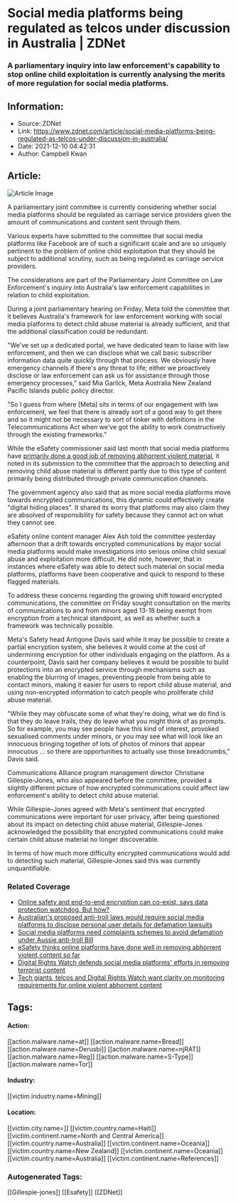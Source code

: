 # Social media platforms being regulated as telcos under discussion in Australia | ZDNet
### A parliamentary inquiry into law enforcement's capability to stop online child exploitation is currently analysing the merits of more regulation for social media platforms.

## Information:
+ Source: ZDNet
+ Link: https://www.zdnet.com/article/social-media-platforms-being-regulated-as-telcos-under-discussion-in-australia/
+ Date: 2021-12-10 04:42:31
+ Author: Campbell Kwan


## Article:
![Article Image](https://www.zdnet.com/a/img/resize/0304d35d66468a1490c9e3cec1264ca4dad4b100/2021/10/01/163b59f3-acce-4d41-817b-08cc5ee734de/facebook-instagram.png?width=770&height=578&fit=crop&auto=webp)

A parliamentary joint committee is currently considering whether social media platforms should be regulated as carriage service providers given the amount of communications and content sent through them. 

Various experts have submitted to the committee that social media platforms like Facebook are of such a significant scale and are so uniquely pertinent to the problem of online child exploitation that they should be subject to additional scrutiny, such as being regulated as carriage service providers. 

The considerations are part of the Parliamentary Joint Committee on Law Enforcement's inquiry into Australia's law enforcement capabilities in relation to child exploitation. 

During a joint parliamentary hearing on Friday, Meta told the committee that it believes Australia's framework for law enforcement working with social media platforms to detect child abuse material is already sufficient, and that the additional classification could be redundant. 

"We've set up a dedicated portal, we have dedicated team to liaise with law enforcement, and then we can disclose what we call basic subscriber information data quite quickly through that process. We obviously have emergency channels if there's any threat to life; either we proactively disclose or law enforcement can ask us for assistance through those emergency processes," said Mia Garlick, Meta Australia New Zealand Pacific Islands public policy director. 

"So I guess from where [Meta] sits in terms of our engagement with law enforcement, we feel that there is already sort of a good way to get there and so it might not be necessary to sort of tinker with definitions in the Telecommunications Act when we've got the ability to work constructively through the existing frameworks." 

While the eSafety commissioner said last month that social media platforms have [primarily done a good job of removing abhorrent violent material](https://www.zdnet.com/article/esafety-thinks-online-platforms-have-done-well-in-removing-abhorrent-violent-content-so-far/), it noted in its submission to the committee that the approach to detecting and removing child abuse material is different partly due to this type of content primarily being distributed through private communication channels. 






The government agency also said that as more social media platforms move towards encrypted communications, this dynamic could effectively create "digital hiding places". It shared its worry that platforms may also claim they are absolved of responsibility for safety because they cannot act on what they cannot see. 

eSafety online content manager Alex Ash told the committee yesterday afternoon that a drift towards encrypted communications by major social media platforms would make investigations into serious online child sexual abuse and exploitation more difficult. He did note, however, that in instances where eSafety was able to detect such material on social media platforms, platforms have been cooperative and quick to respond to these flagged materials. 

To address these concerns regarding the growing shift toward encrypted communications, the committee on Friday sought consultation on the merits of communications to and from minors aged 13-18 being exempt from encryption from a technical standpoint, as well as whether such a framework was technically possible. 

Meta's Safety head Antigone Davis said while it may be possible to create a partial encryption system, she believes it would come at the cost of undermining encryption for other individuals engaging on the platform. As a counterpoint, Davis said her company believes it would be possible to build protections into an encrypted service through mechanisms such as enabling the blurring of images, preventing people from being able to contact minors, making it easier for users to report child abuse material, and using non-encrypted information to catch people who proliferate child abuse material. 

"While they may obfuscate some of what they're doing, what we do find is that they do leave trails, they do leave what you might think of as prompts. So for example, you may see people have this kind of interest, provoked sexualised comments under minors, or you may see what will look like an innocuous bringing together of lots of photos of minors that appear innocuous ... so there are opportunities to actually use those breadcrumbs," Davis said. 

Communications Alliance program management director Christiane Gillespie-Jones, who also appeared before the committee, provided a slightly different picture of how encrypted communications could affect law enforcement's ability to detect child abuse material. 

While Gillespie-Jones agreed with Meta's sentiment that encrypted communications were important for user privacy, after being questioned about its impact on detecting child abuse material, Gillespie-Jones acknowledged the possibility that encrypted communications could make certain child abuse material no longer discoverable.

In terms of how much more difficulty encrypted communications would add to detecting such material, Gillespie-Jones said this was currently unquantifiable. 

### Related Coverage

* [Online safety and end-to-end encryption can co-exist, says data protection watchdog. But how?](/article/online-safety-and-end-to-end-encryption-can-co-exist-says-data-protection-watchdog-but-how/)
* [Australian's proposed anti-troll laws would require social media platforms to disclose personal user details for defamation lawsuits](/article/australians-proposed-anti-troll-laws-want-to-require-social-media-platforms-to-collect-personal-details-of-users/)
* [Social media platforms need complaints schemes to avoid defamation under Aussie anti-troll Bill](/article/australias-anti-troll-bill-wants-mandatory-complaints-scheme-for-social-media-platforms/)
* [eSafety thinks online platforms have done well in removing abhorrent violent content so far](/article/esafety-thinks-online-platforms-have-done-well-in-removing-abhorrent-violent-content-so-far/)
* [Digital Rights Watch defends social media platforms' efforts in removing terrorist content](/article/digital-rights-watch-defends-social-media-platforms-efforts-in-removing-terrorist-content/)
* [Tech giants, telcos and Digital Rights Watch want clarity on monitoring requirements for online violent abhorrent content](/article/tech-giants-telcos-and-digital-rights-watch-want-clarity-on-monitoring-requirements-for-online-violent-abhorrent-content/)





## Tags:

#### Action:
[[action.malware.name=at]] [[action.malware.name=Bread]] [[action.malware.name=Derusbi]] [[action.malware.name=njRAT]] [[action.malware.name=Reg]] [[action.malware.name=S-Type]] [[action.malware.name=Tor]]

#### Industry:
[[victim.industry.name=Mining]]

#### Location:
[[victim.city.name=]] [[victim.country.name=Haiti]] [[victim.continent.name=North and Central America]] [[victim.country.name=Australia]] [[victim.continent.name=Oceania]] [[victim.country.name=New Zealand]] [[victim.continent.name=Oceania]] [[victim.country.name=Australia]] [[victim.continent.name=References]]

### Autogenerated Tags:
[[Gillespie-jones]] [[Esafety]] [[ZDNet]]


